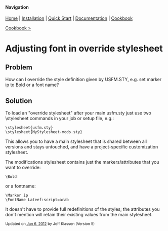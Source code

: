 #### Navigation

[Home](../../home/README.md)  | [Installation](../../installation/README.md) | [Quick Start](../../quick-start/README.md) | [Documentation](../../documentation/README.md) | [Cookbook ](../README.md)

[Cookbook >](../README.md)


# Adjusting font in override stylesheet


## <a name="TOC-Problem">Problem</a>


How can I override the style definition given by USFM.STY, e.g. set marker ip to Bold or a font name?

## <a name="TOC-Problem"></a><a name="TOC-Solution">Solution</a>

<a name="TOC-Solution">To load an "override stylesheet" after your main usfm.sty just use two \stylesheet commands in your job or setup file, e.g.:


```
\stylesheet{usfm.sty}
\stylesheet{MyStylesheet-mods.sty}
```


This allows you to have a main stylesheet that is shared between all versions and stays untouched, and have a project-specific customization stylesheet.

The modifications stylesheet contains just the markers/attributes that you want to override:


```
\Bold
```



or a fontname:

```
\Marker ip
\FontName Lateef:script=arab
```



It doesn't have to provide full redefinitions of the styles; the attributes you don't mention will retain their existing values from the main stylesheet.



<small>Updated on <abbr class="updated" title="2012-01-06T15:22:16.761Z">Jan 6, 2012</abbr> by <span class="author"><span class="vcard">Jeff Klassen</span> </span>(Version <span class="sites:revision">5</span>)</small>
